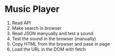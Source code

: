 # Music Player

1. Read API
1. Make search in browser
1. Read JSON manyually and test a sound
1. Test the sound in the browser (manually)
1. Copy HTML from the browser and pase in page
1. Load the URL in the DOM with fetch